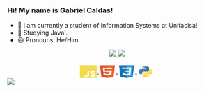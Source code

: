 ### Hi! My name is Gabriel Caldas!

- 🔭 I am currently a student of Information Systems at Unifacisa!
- 🌱 Studying Java!.
- 😄 Pronouns: He/Him

<div align="center">
  <a href="https://github.com/GabCaldas">
  <img height="180em" src="https://github-readme-stats.vercel.app/api?username=GabCaldas&show_icons=true&theme=dracula&include_all_commits=true&count_private=true"/>
  <img height="180em" src="https://github-readme-stats.vercel.app/api/top-langs/?username=GabCaldas&layout=compact&langs_count=7&theme=dark"/>
</div>

</div>

<div align="center" style="display: inline_block"><br>
  <img align="center" alt="Rafa-Js" height="30" width="40" src="https://raw.githubusercontent.com/devicons/devicon/master/icons/javascript/javascript-plain.svg">
  <img align="center" alt="Rafa-HTML" height="30" width="40" src="https://raw.githubusercontent.com/devicons/devicon/master/icons/html5/html5-original.svg">
  <img align="center" alt="Rafa-CSS" height="30" width="40" src="https://raw.githubusercontent.com/devicons/devicon/master/icons/css3/css3-original.svg">
  <img align="center" alt="Rafa-Python" height="30" width="40" src="https://raw.githubusercontent.com/devicons/devicon/master/icons/python/python-original.svg">
</div>
  
<div align="center>
   <a href="https://www.linkedin.com/in/gabriel-caldas-2570a5235/" target="_blank"><img src="https://img.shields.io/badge/-LinkedIn-%230077B5?style=for-the-badge&logo=linkedin&logoColor=white" target="_blank"></a>
</div>
